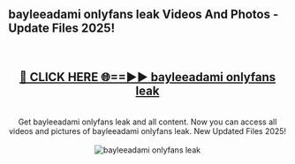 <h2>bayleeadami onlyfans leak Videos And Photos - Update Files 2025!</h2>
<br>
<div align="center">
<h2><a href="https://top-ai-tools.click/QrbHav" rel="nofollow">🔴 CLICK HERE 🌐==►► bayleeadami onlyfans leak</a></h2>
<br>
Get bayleeadami onlyfans leak and all content. Now you can access all videos and pictures of bayleeadami onlyfans leak. New Updated Files 2025!
<br>
<br>
<a href="https://top-ai-tools.click/QrbHav" rel="nofollow" data-target="animated-image.originalLink"><img src="https://i.ibb.co.com/WyWwxjT/player-gif2.gif" alt="bayleeadami onlyfans leak" style="max-width: 100%; display: inline-block;" data-target="animated-image.originalImage"></a>
</div>
<br>